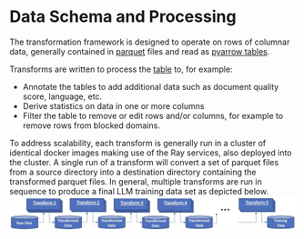 # Data Schema and Processing
The transformation framework is designed to operate on rows of columnar data, generally contained
in [parquet](https://arrow.apache.org/docs/python/parquet.html) files 
and read as [pyarrow tables](https://arrow.apache.org/docs/python/index.html).

Transforms are written to process the [table](https://arrow.apache.org/docs/python/generated/pyarrow.Table.html)
to, for example:

* Annotate the tables to add additional data such as document quality score, language, etc.
* Derive statistics on data in one or more columns 
* Filter the table to remove or edit rows and/or columns, for example to remove rows from blocked domains.

To address scalability, each transform is generally run in a cluster of identical docker images
making use of the Ray services, also deployed into the cluster.  A single run of a transform will convert a set
of parquet files from a source directory into a destination directory containing the transformed parquet files.
In general, multiple transforms are run in sequence to produce a final LLM training data set as depicted below.
![Data Transformation Flow](data-flow.jpg)



 

